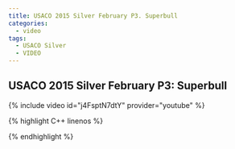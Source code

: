 ```yaml
---
title: USACO 2015 Silver February P3. Superbull
categories:
  - video
tags:
  - USACO Silver
  - VIDEO 
---
```

  
## USACO 2015 Silver February P3: Superbull  
  
{% include video id="j4FsptN7dtY" provider="youtube" %}
  
  
{% highlight C++ linenos %}
  
{% endhighlight %}  

